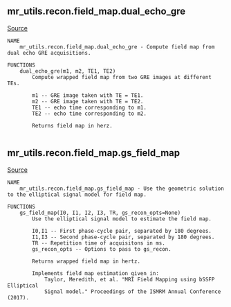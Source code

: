 
## mr_utils.recon.field_map.dual_echo_gre

[Source](https://github.com/mckib2/mr_utils/blob/master/mr_utils/recon/field_map/dual_echo_gre.py)

```
NAME
    mr_utils.recon.field_map.dual_echo_gre - Compute field map from dual echo GRE acquisitions.

FUNCTIONS
    dual_echo_gre(m1, m2, TE1, TE2)
        Compute wrapped field map from two GRE images at different TEs.
        
        m1 -- GRE image taken with TE = TE1.
        m2 -- GRE image taken with TE = TE2.
        TE1 -- echo time corresponding to m1.
        TE2 -- echo time corresponding to m2.
        
        Returns field map in herz.


```


## mr_utils.recon.field_map.gs_field_map

[Source](https://github.com/mckib2/mr_utils/blob/master/mr_utils/recon/field_map/gs_field_map.py)

```
NAME
    mr_utils.recon.field_map.gs_field_map - Use the geometric solution to the elliptical signal model for field map.

FUNCTIONS
    gs_field_map(I0, I1, I2, I3, TR, gs_recon_opts=None)
        Use the elliptical signal model to estimate the field map.
        
        I0,I1 -- First phase-cycle pair, separated by 180 degrees.
        I1,I3 -- Second phase-cycle pair, separated by 180 degrees.
        TR -- Repetition time of acquisitons in ms.
        gs_recon_opts -- Options to pass to gs_recon.
        
        Returns wrapped field map in hertz.
        
        Implements field map estimation given in:
            Taylor, Meredith, et al. "MRI Field Mapping using bSSFP Elliptical
            Signal model." Proceedings of the ISMRM Annual Conference (2017).


```

